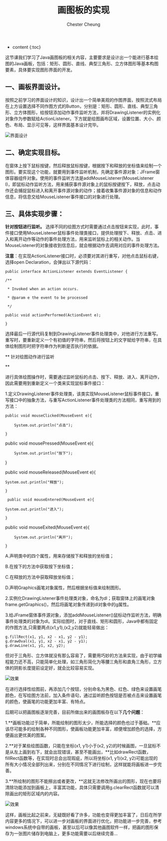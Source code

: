 ﻿---
layout: post
title:  "画图板的实现"
categories: Java
tags:  Java
author: Chester Cheung
---

* content
{:toc}


这节课我们学习了Java画图板的相关内容，主要要求是设计出一个能进行基本绘图的Java画板，包括：矩形、圆形、直线、典型三角形、立方体图形等基本构图要素，具体要实现图形界面的开发。



## 一、画板界面设计。

按照之前学习的界面设计的知识，设计出一个简单美观的作图界面，按照流式布局在上方设置选择不同作图方式的Button，分别是：矩形、圆形、直线、典型三角形、立方体图形，给按钮添加动作事件监听方法，并将DrawingListener的实例化对象作为参数赋给ActionListener。下方就是绘图画布区域，设置位置、大小、颜色、布局、显示可见等，这样界面基本设计完毕。

![界面设计](https://img-blog.csdnimg.cn/20190215150539350.png)








## 二、确定实现目标。

在窗体上按下鼠标按键，然后释放鼠标按键，根据按下和释放的坐标值来绘制一个图形。要实现这个功能，就要用到事件监听机制，先确定事件源对象：JFrame窗体容器组件对象。使用的事件监听方法是addMouseListener(MouseListener I)，即鼠标动作监听方法，用来捕获事件源对象上的鼠标按键按下，释放，点击动作还会捕捉鼠标进入和离开事件源对象的动作；接着收集事件源对象的信息和动作信息，将信息交给MouseListener事件接口的对象进行处理。



## 三、具体实现步骤：



**针对按钮进行监听。**
选择不同的绘图方式时需要通过点击按钮来实现，此时，事件接口使用MouseListener鼠标事件处理类接口，提供处理按下、释放、点击、进入和离开动作等动作的事件处理方法，用来监听鼠标上的相关动作。当MouseListener的对象接收到信息后，就会根据动作去调用对应的事件处理方法。


**注意**：在实现ActionListener接口时，必须要对其进行重写，对他点击鼠标右键，选择open Declaration，会弹出以下源代码：

	public interface ActionListener extends EventListener {

	/**

	 * Invoked when an action occurs.

	 * @param e the event to be processed

	 */

	public void actionPerformed(ActionEvent e);

	}

选择最后一行源代码复制到DrawingListener事件处理类中，对他进行方法重写。重写时，要重新定义一个有初值的字符串，然后将按钮上的文字赋给字符串，在具体绘制图形时把字符串作为判断是否执行的依据。


**
针对绘图动作进行监听

**

进行具体绘图操作时，需要通过监听鼠标的点击、按下、释放、进入、离开动作，因此需要用到重新定义一个类来实现鼠标事件接口：



1.定义DrawingListener事件处理类，该类实现MouseListener鼠标事件接口，重写接口中的抽象方法，与重写ActionListener事件处理类的方法相同，重写用到的方法：
	
	public void mouseClicked(MouseEvent e){

		System.out.println("点击");

	}
	
public void mousePressed(MouseEvent e){

		System.out.println("按下");
	
}
	
public void mouseReleased(MouseEvent e){
	
	System.out.println("释放");

	}

	 public void mouseEntered(MouseEvent e){
	
	System.out.println("进入");

	}
	 
public void mouseExited(MouseEvent e){

	 	System.out.println("离开");

	}

A.声明类中的四个属性，用来存储按下和释放的坐标值；

B.在按下的方法中获取按下坐标值；

C.在释放的方法中获取释放坐标值；

D.声明Graphics画笔对象属性，然后根据坐标值来绘制图形。



2.实例化DrawingListener事件处理类对象，命名为dl；获取窗体上的画笔对象frame.getGraphics()，然后将画笔对象传递到dl对象中的g属性。



3.给JFrame窗体事件源对象，添加addMouseListener()鼠标动作监听方法，明确事件处理类的对象为dl。实际绘图时，对于直线、矩形和圆形，Java中都有固定的作图方法,只需要两点(x1,y1),(x2,y2)就能轻易做出：
	
	g.fillRect(x1, y1, x2 - x1, y2 - y1);
	g.drawOval(x1, y1, x2 - x1, y2 - y1);
	g.drawLine(x1, y1, x2, y2);

但对于三角形、立方体就没有那么容易了，需要用巧妙的方法来实现，由于初学编程能力还不高，只能简单化处理，如三角形简化为等腰三角形和直角三角形，立方体的阴影长度提前设定好，就会比较容易实现。

![效果](https://img-blog.csdnimg.cn/20190215150651308.png?x-oss-process=image/watermark,type_ZmFuZ3poZW5naGVpdGk,shadow_10,text_aHR0cHM6Ly9ibG9nLmNzZG4ubmV0L3dlaXhpbl80NDM5MDE0NQ==,size_16,color_FFFFFF,t_70)

在进行选择性绘图前，再添加几个按钮，分别命名为黑色、红色、绿色来设置画笔颜色，在写绘图方法前，加入条件语句，通过监听颜色按钮是否被点击来设置画笔的颜色，使画笔的功能更加丰富、有特点。



后期可以把画图板逐渐完善，目前所做出来的画图板存在以下**几个问题**：



1.**画板功能过于简单，所能绘制的图形太少，所能选择的颜色也过于基础。**应该尽可能多的绘制各种不同图形，使画板功能更加丰富，顺便增加颜色的选择，方便画出更优美的图案。



2.**对于某些绘图函数，只能在坐标(x1, y1)小于(x2, y2)的时候画图，一旦鼠标不是从左上画到右下，就会出现错误，甚至不能画出，**比如drawRect函数，fillRect函数等，在实现时总会出现瑕疵，所以将坐标(x1, y1)(x2, y2)可能出现的所有大小情况全部列出来，分别在不同情况下进行绘制，这样就能将画板进一步完善。



3.**所绘制的图形不能擦出或者更改，**这就无法修改所画出的图形，现在也要将清除功能添加到画板上，丰富其功能，具体只需要调用g.clearRect函数就可以清除画出的矩形区域内的内容。

![效果](https://img-blog.csdnimg.cn/20190306233606100.PNG?x-oss-process=image/watermark,type_ZmFuZ3poZW5naGVpdGk,shadow_10,text_aHR0cHM6Ly9ibG9nLmNzZG4ubmV0L3dlaXhpbl80NDM5MDE0NQ==,size_16,color_FFFFFF,t_70)

这样，画板比起之前来，无疑既好看了许多，功能也变得更加丰富了，日后在所学内容更多的情况下，可以进一步对画板的界面进行优化，把功能进一步完善，参考windows系统中自带的画板，甚至以后可以像其他画图软件一样，把画的图形保存为一张图片储存到电脑上，更多功能需要以后继续完善…